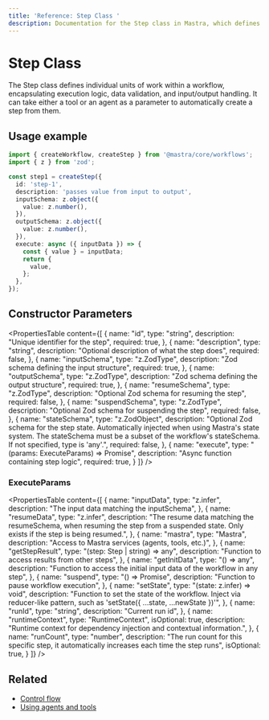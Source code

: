 ```yaml
---
title: 'Reference: Step Class '
description: Documentation for the Step class in Mastra, which defines individual units of work within a workflow.
---
```


# Step Class

The Step class defines individual units of work within a workflow, encapsulating execution logic, data validation, and input/output handling.
It can take either a tool or an agent as a parameter to automatically create a step from them.

## Usage example

```typescript filename="src/mastra/workflows/test-workflow.ts" showLineNumbers copy
import { createWorkflow, createStep } from '@mastra/core/workflows';
import { z } from 'zod';

const step1 = createStep({
  id: 'step-1',
  description: 'passes value from input to output',
  inputSchema: z.object({
    value: z.number(),
  }),
  outputSchema: z.object({
    value: z.number(),
  }),
  execute: async ({ inputData }) => {
    const { value } = inputData;
    return {
      value,
    };
  },
});
```

## Constructor Parameters

<PropertiesTable
content={[
{
name: "id",
type: "string",
description: "Unique identifier for the step",
required: true,
},
{
name: "description",
type: "string",
description: "Optional description of what the step does",
required: false,
},
{
name: "inputSchema",
type: "z.ZodType<any>",
description: "Zod schema defining the input structure",
required: true,
},
{
name: "outputSchema",
type: "z.ZodType<any>",
description: "Zod schema defining the output structure",
required: true,
},
{
name: "resumeSchema",
type: "z.ZodType<any>",
description: "Optional Zod schema for resuming the step",
required: false,
},
{
name: "suspendSchema",
type: "z.ZodType<any>",
description: "Optional Zod schema for suspending the step",
required: false,
},
{
name: "stateSchema",
type: "z.ZodObject<any>",
description: "Optional Zod schema for the step state. Automatically injected when using Mastra's state system. The stateSchema must be a subset of the workflow's stateSchema. If not specified, type is 'any'.",
required: false,
},
{
name: "execute",
type: "(params: ExecuteParams) => Promise<any>",
description: "Async function containing step logic",
required: true,
}
]}
/>

### ExecuteParams

<PropertiesTable
content={[
{
name: "inputData",
type: "z.infer<TStepInput>",
description: "The input data matching the inputSchema",
},
{
name: "resumeData",
type: "z.infer<TResumeSchema>",
description:
"The resume data matching the resumeSchema, when resuming the step from a suspended state. Only exists if the step is being resumed.",
},
{
name: "mastra",
type: "Mastra",
description: "Access to Mastra services (agents, tools, etc.)",
},
{
name: "getStepResult",
type: "(step: Step | string) => any",
description: "Function to access results from other steps",
},
{
name: "getInitData",
type: "() => any",
description:
"Function to access the initial input data of the workflow in any step",
},
{
name: "suspend",
type: "() => Promise<void>",
description: "Function to pause workflow execution",
},
{
name: "setState",
type: "(state: z.infer<TState>) => void",
description: "Function to set the state of the workflow. Inject via reducer-like pattern, such as 'setState({ ...state, ...newState })'",
},
{
name: "runId",
type: "string",
description: "Current run id",
},
{
name: "runtimeContext",
type: "RuntimeContext",
isOptional: true,
description:
"Runtime context for dependency injection and contextual information.",
},
{
name: "runCount",
type: "number",
description: "The run count for this specific step, it automatically increases each time the step runs",
isOptional: true,
}
]}
/>

## Related

- [Control flow](../../docs/workflows/control-flow)
- [Using agents and tools](../../docs/workflows/using-with-agents-and-tools)
